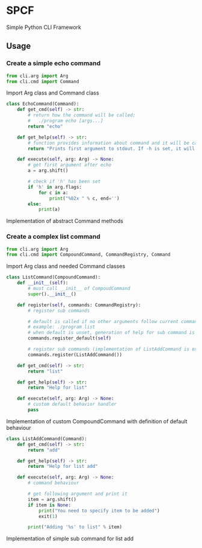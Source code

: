 # SPCF
Simple Python CLI Framework

## Usage

### Create a simple echo command

```python
from cli.arg import Arg
from cli.cmd import Command
```

Import Arg class and Command class

```python
class EchoCommand(Command):
    def get_cmd(self) -> str:
        # return how the command will be called:
        #   ./program echo [args...]
        return "echo"

    def get_help(self) -> str:
        # function provides information about command and it will be called when program has help argument
        return "Prints first argument to stdout. If -h is set, it will print in hexadecimal format"

    def execute(self, arg: Arg) -> None:
        # get first argument after echo
        a = arg.shift()

        # check if 'h' has been set
        if 'h' in arg.flags:
            for c in a:
                print("%02x " % c, end='')
        else:
            print(a)
```

Implementation of abstract Command methods

### Create a complex list command

```python
from cli.arg import Arg
from cli.cmd import CompoundCommand, CommandRegistry, Command
```

Import Arg class and needed Command classes

```python
class ListCommand(CompoundCommand):
    def __init__(self):
        # must call __init__ of CompoudCommand
        super().__init__()

    def register(self, commands: CommandRegistry):
        # register sub commands

        # default is called if no other arguments follow current command
        # example: ./program list
        # when default is unset, generation of help for sub command is used
        commands.register_default(self)

        # register sub commands (implementation of ListAddCommand is explained later on)
        commands.register(ListAddCommand())

    def get_cmd(self) -> str:
        return "list"

    def get_help(self) -> str:
        return "Help for list"

    def execute(self, arg: Arg) -> None:
        # custom default behavior handler
        pass
```

Implementation of custom CompoundCommand with definition of default behaviour

```python
class ListAddCommand(Command):
    def get_cmd(self) -> str:
        return "add"

    def get_help(self) -> str:
        return "Help for list add"

    def execute(self, arg: Arg) -> None:
        # command behaviour

        # get following argument and print it
        item = arg.shift()
        if item is None:
            print("You need to specify item to be added")
            exit(1)

        print("Adding '%s' to list" % item)
```

Implementation of simple sub command for list add
